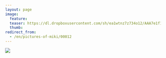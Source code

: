 ```yaml
---
layout: page
image:
  feature:
  teaser: https://dl.dropboxusercontent.com/sh/ea1wtnz7z734o12/AAA7e1f1ZDqDq3IrF_TVUue2a/mikin-kuvat/2/IMG17668-245px.jpg
  thumb:
redirect_from:
  - /en/pictures-of-miki/00012
---
```


[![](https://dl.dropboxusercontent.com/sh/ea1wtnz7z734o12/AAAIj-mFLSjcMAVlExs4DzWya/mikin-kuvat/2/IMG17668-800px.jpg)](https://dl.dropboxusercontent.com/sh/ea1wtnz7z734o12/AAChCibJZrFUOZHssf53gbm0a/mikin-kuvat/2/IMG17668.jpg)
